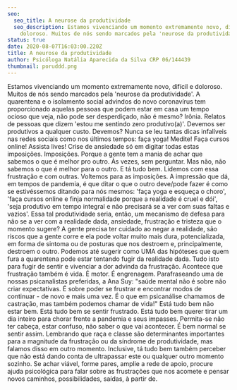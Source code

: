 ```yaml
---
seo:
  seo_title: A neurose da produtividade
  seo_description: Estamos vivenciando um momento extremamente novo, difícil e
    doloroso. Muitos de nós sendo marcados pela 'neurose da produtividade'.
status: true
date: 2020-08-07T16:03:00.220Z
title: A neurose da produtividade
author: Psicóloga Natália Aparecida da Silva CRP 06/144439
thumbnail: poruddd.png
---
```

Estamos vivenciando um momento extremamente novo, difícil e doloroso. Muitos de nós sendo marcados pela 'neurose da produtividade'. A quarentena e o isolamento social advindos do novo coronavírus tem proporcionado aquelas pessoas que podem estar em casa um tempo ocioso que veja, não pode ser desperdiçado, não é mesmo? Irônia. Relatos de pessoas que dizem 'estou me sentindo zero produtivo(a)'. Devemos ser produtivos a qualquer custo. Devemos? Nunca se leu tantas dicas infalíveis nas redes sociais como nos últimos tempos: faça yoga! Medite! Faça cursos online! Assista lives! Crise de ansiedade só em digitar todas estas imposições. Imposições. Porque a gente tem a mania de achar que sabemos o que é melhor pro outro. Às vezes, sem perguntar. Mas não, não sabemos o que é melhor para o outro. E tá tudo bem. Lidemos com essa frustração e com outras. Voltemos para as imposições. A impressão que dá, em tempos de pandemia, é que ditar o que o outro deve/pode fazer é como se estivéssemos ditando para nós mesmos: 'faça yoga e esqueça o choro', 'faça cursos online e finja normalidade porque a realidade é cruel e dói', 'seja produtivo em tempo integral e não precisará se a ver com suas faltas e vazios'. Essa tal produtividade seria, então, um mecanismo de defesa para não se a ver com a realidade dada, ansiedade, frustração e tristeza que o momento sugere? A gente precisa ter cuidado ao negar a realidade, são riscos que a gente corre e ela pode voltar muito mais dura, potencializada, em forma de sintoma ou de posturas que nos destroem e, principalmente, destroem o outro. Podemos até sugerir como UMA das hipóteses que quem fura a quarentena pode estar tentando fugir da realidade dada. Tudo isto para fugir de sentir e vivenciar a dor advinda da frustração. Acontece que frustração também é vida. É motor. É engrenagem. Parafraseando uma de nossas psicanalistas preferidas, a Ana Suy: "saúde mental não é sobre não criar expectativas. É sobre poder se frustrar e encontrar modos de continuar - de novo e mais uma vez. É o que em psicanálise chamamos de castração, mas também podemos chamar de vida!" Está tudo bem não estar bem. Está tudo bem se sentir frustrado. Está tudo bem querer tirar um dia inteiro para chorar frente a pandemia e seus impasses. Permita-se não ter cabeça, estar confuso, não saber o que vai acontecer. É bem normal se sentir assim. Lembrando que raça e classe são determinantes importantes para a magnitude da frustração ou da síndrome de produtividade, mas falamos disso em outro momento. Inclusive, tá tudo bem também perceber que não está dando conta de ultrapassar este ou qualquer outro momento sozinho. Se achar viável, forme pares, amplie a rede de apoio, procure ajuda psicológica para falar sobre as frustrações que nos acomete e pensar novos caminhos, possibilidades, saídas, à partir de.
